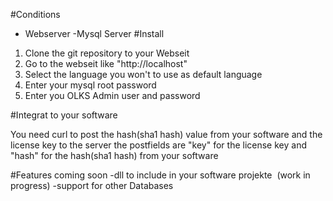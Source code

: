 #Conditions

- Webserver
-Mysql Server 
#Install

1. Clone the git repository to your Webseit 
2. Go to the webseit like "http://localhost" 
3. Select the language you won't to use as default language
4. Enter your mysql root password 
5. Enter you OLKS Admin user and password 

#Integrat to your software 

You need curl to post the hash(sha1 hash) value from your software and the license key to the server the postfields are "key" for the license key and "hash" for the hash(sha1 hash) from your software

#Features coming soon 
-dll to include in your software projekte  (work in progress)
-support for other Databases 
